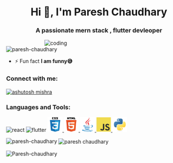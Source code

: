 <h1 align="center">Hi 👋, I'm Paresh Chaudhary</h1>
<h3 align="center">A passionate mern stack , flutter devleoper </h3>

<img align="right" alt="coding" width="400" src="https://user-images.githubusercontent.com/55389276/140866485-8fb1c876-9a8f-4d6a-98dc-08c4981eaf70.gif">

<p align="left"> <img src="https://komarev.com/ghpvc/?username=paresh-chaudhary&label=Profile%20views&color=0e75b6&style=flat" alt="paresh-chaudhary" /> </p>



- ⚡ Fun fact **I am funny😅**

<h3 align="left">Connect with me:</h3>
<p align="left">
<a href="https://www.linkedin.com/in/paresh-chaudhary-90b68224b/" target="blank"><img align="center" src="https://raw.githubusercontent.com/rahuldkjain/github-profile-readme-generator/master/src/images/icons/Social/linked-in-alt.svg" alt="ashutosh mishra" height="30" width="40" /></a>

<h3 align="left">Languages and Tools:</h3>
<p align="left"><img  width="40" height="40" src="https://miro.medium.com/v2/resize:fit:828/format:webp/1*y6C4nSvy2Woe0m7bWEn4BA.png" alt="react"/> <img  width="40" height="40" src="https://web-strapi.mrmilu.com/uploads/flutter_logo_470e9f7491.png" alt="flutter"/>  <a href="https://www.w3schools.com/css/" target="_blank" rel="noreferrer"> <img src="https://raw.githubusercontent.com/devicons/devicon/master/icons/css3/css3-original-wordmark.svg" alt="css3" width="40" height="40"/> </a> <a href="https://www.w3.org/html/" target="_blank" rel="noreferrer"> <img src="https://raw.githubusercontent.com/devicons/devicon/master/icons/html5/html5-original-wordmark.svg" alt="html5" width="40" height="40"/> </a> <a href="https://www.java.com" target="_blank" rel="noreferrer"> <img src="https://raw.githubusercontent.com/devicons/devicon/master/icons/java/java-original.svg" alt="java" width="40" height="40"/> </a> <a href="https://developer.mozilla.org/en-US/docs/Web/JavaScript" target="_blank" rel="noreferrer"> <img src="https://raw.githubusercontent.com/devicons/devicon/master/icons/javascript/javascript-original.svg" alt="javascript" width="40" height="40"/> </a> <a href="https://www.mathworks.com/" target="_blank" rel="noreferrer"> </a> <a href="https://www.python.org" target="_blank" rel="noreferrer"> <img src="https://raw.githubusercontent.com/devicons/devicon/master/icons/python/python-original.svg" alt="python" width="40" height="40"/> </a> </p>


<p><img align="left" src="https://github-readme-stats.vercel.app/api/top-langs?username=Paresh2578&show_icons=true&locale=en&layout=compact" alt="paresh-chaudhary" /></p>

<p>&nbsp;<img align="center" src="https://github-readme-stats.vercel.app/api?username=Paresh2578&show_icons=true&locale=en" alt="paresh chaudhary" /></p>

<p><img align="center" src="https://github-readme-streak-stats.herokuapp.com/?user=Paresh2578&" alt="Paresh-chaudhary" /></p>
